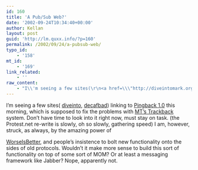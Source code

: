 ```yaml
---
id: 160
title: 'A Pub/Sub Web?'
date: '2002-09-24T10:34:40+00:00'
author: Kellan
layout: post
guid: 'http://lm.quxx.info/?p=160'
permalink: /2002/09/24/a-pubsub-web/
typo_id:
    - '158'
mt_id:
    - '169'
link_related:
    - ''
raw_content:
    - "I\\'m seeing a few sites(\r\n<a href=\\\"http://diveintomark.org/archives/2002/09/23.html#now_heavily_medicated\\\">diveinto</a>,\r\n<a href=\\\"http://www.decafbad.com/news_archives/000292.phtml#000292\\\">decafbad</a>\r\n)\r\nlinking to <a href=\\\"http://www.hixie.ch/specs/pingback/pingback-1.0\\\">Pingback 1.0</a> this morning, which is supposed to fix the problems with <a href=\\\"http://www.moveabletype.org/trackback\\\">MT\\'s Trackback </a> system.  Don\\'t have time to look into it right now, must stay on task. (the Protest.net re-write is slowly, oh so slowly, gathering speed)  I am, however, struck, as always, by the amazing power of\r\n\r\n\r\n<a href=\\\"http://www.dreamsongs.com/WorseIsBetter.html\\\">WorseIsBetter</a>, and people\\'s insistence to bolt new functionality onto the sides of old protocols.  Wouldn\\'t it make more sense to build this sort of functionality on top of some sort of MOM?  Or at least a messaging framework like Jabber?  Nope, apparently not."
---
```


I’m seeing a few sites( [diveinto](http://diveintomark.org/archives/2002/09/23.html#now_heavily_medicated), [decafbad](http://www.decafbad.com/news_archives/000292.phtml#000292)) linking to [Pingback 1.0](http://www.hixie.ch/specs/pingback/pingback-1.0) this morning, which is supposed to fix the problems with [MT’s Trackback ](http://www.moveabletype.org/trackback) system. Don’t have time to look into it right now, must stay on task. (the Protest.net re-write is slowly, oh so slowly, gathering speed) I am, however, struck, as always, by the amazing power of

[WorseIsBetter](http://www.dreamsongs.com/WorseIsBetter.html), and people’s insistence to bolt new functionality onto the sides of old protocols. Wouldn’t it make more sense to build this sort of functionality on top of some sort of MOM? Or at least a messaging framework like Jabber? Nope, apparently not.